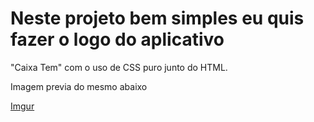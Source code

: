 # Neste projeto bem simples eu quis fazer o logo do aplicativo
"Caixa Tem" com o uso de CSS puro junto do HTML.

Imagem previa do mesmo abaixo

[Imgur](https://imgur.com/YEgG8cX)
